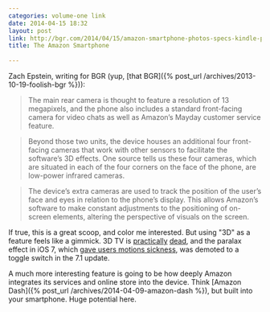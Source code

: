 ```yaml
---
categories: volume-one link
date: 2014-04-15 18:32
layout: post
link: http://bgr.com/2014/04/15/amazon-smartphone-photos-specs-kindle-phone-exclusive/
title: The Amazon Smartphone
  
---
```



Zach Epstein, writing for BGR (yup, [that BGR]({% post_url /archives/2013-10-19-foolish-bgr %})): 

> The main rear camera is thought to feature a resolution of 13 megapixels, and the phone also includes a standard front-facing camera for video chats as well as Amazon’s Mayday customer service feature.

> Beyond those two units, the device houses an additional four front-facing cameras that work with other sensors to facilitate the software’s 3D effects. One source tells us these four cameras, which are situated in each of the four corners on the face of the phone, are low-power infrared cameras.

> The device’s extra cameras are used to track the position of the user’s face and eyes in relation to the phone’s display. This allows Amazon’s software to make constant adjustments to the positioning of on-screen elements, altering the perspective of visuals on the screen.

If true, this is a great scoop, and color me interested. But using "3D" as a feature feels like a gimmick. 3D TV is [practically](http://www.thewire.com/technology/2014/01/3d-tv-dead/356721/) [dead](http://www.slashgear.com/samsung-admits-3d-tv-demand-underwhelming-13222753/), and the paralax effect in iOS 7, which [gave users motions sickness](http://www.imore.com/ios-7-and-motion-sickness-poll), was demoted to a toggle switch in the 7.1 update. 

A much more interesting feature is going to be how deeply Amazon integrates its services and online store into the device. Think [Amazon Dash]({% post_url /archives/2014-04-09-amazon-dash %}), but built into your smartphone. Huge potential here. 
